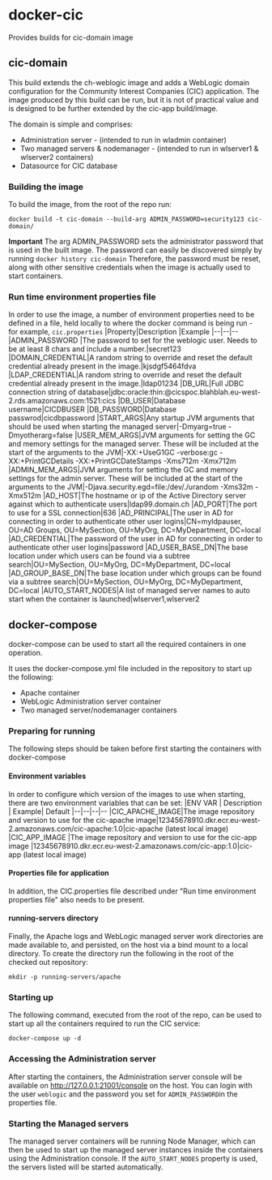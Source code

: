 # docker-cic
Provides builds for cic-domain image


## cic-domain
This build extends the ch-weblogic image and adds a WebLogic domain configuration for the Community Interest Companies (CIC) application.  The image produced by this build can be run, but it is not of practical value and is designed to be further extended by the cic-app build/image.

The domain is simple and comprises:
 - Administration server - (intended to run in wladmin container)
 - Two managed servers & nodemanager - (intended to run in wlserver1 & wlserver2 containers)
 - Datasource for CIC database

### Building the image
To build the image, from the root of the repo run:

    docker build -t cic-domain --build-arg ADMIN_PASSWORD=security123 cic-domain/

**Important** The arg ADMIN_PASSWORD sets the administrator password that is used in the built image.  The password can easily be discovered simply by running `docker history cic-domain` Therefore, the password must be reset, along with other sensitive credentials when the image is actually used to start containers.

### Run time environment properties file
In order to use the image, a number of environment properties need to be defined in a file, held locally to where the docker command is being run - for example, `cic.properties` 
|Property|Description  |Example
|--|--|--
|ADMIN_PASSWORD |The password to set for the weblogic user.  Needs to be at least 8 chars and include a number.|secret123
|DOMAIN_CREDENTIAL|A random string to override and reset the default credential already present in the image.|kjsdgf5464fdva
|LDAP_CREDENTIAL|A random string to override and reset the default credential already present in the image.|ldap01234
|DB_URL|Full JDBC connection string of database|jdbc:oracle:thin:@cicspoc.blahblah.eu-west-2.rds.amazonaws.com:1521:cics
|DB_USER|Database username|CICDBUSER
|DB_PASSWORD|Database passwrod|cicdbpassword
|START_ARGS|Any startup JVM arguments that should be used when starting the managed server|-Dmyarg=true -Dmyotherarg=false
|USER_MEM_ARGS|JVM arguments for setting the GC and memory settings for the managed server.  These will be included at the start of the arguments to the JVM|-XX:+UseG1GC -verbose:gc -XX:+PrintGCDetails -XX:+PrintGCDateStamps -Xms712m -Xmx712m
|ADMIN_MEM_ARGS|JVM arguments for setting the GC and memory settings for the admin server.  These will be included at the start of the arguments to the JVM|-Djava.security.egd=file:/dev/./urandom -Xms32m -Xmx512m
|AD_HOST|The hostname or ip of the Active Directory server against which to authenticate users|ldap99.domain.ch
|AD_PORT|The port to use for a SSL connection|636
|AD_PRINCIPAL|The user in AD for connecting in order to authenticate other user logins|CN=myldpauser, OU=AD Groups, OU=MySection, OU=MyOrg, DC=MyDepartment, DC=local
|AD_CREDENTIAL|The password of the user in AD for connecting in order to authenticate other user logins|password
|AD_USER_BASE_DN|The base location under which users can be found via a subtree search|OU=MySection, OU=MyOrg, DC=MyDepartment, DC=local
|AD_GROUP_BASE_DN|The base location under which groups can be found via a subtree search|OU=MySection, OU=MyOrg, DC=MyDepartment, DC=local
|AUTO_START_NODES|A list of managed server names to auto start when the container is launched|wlserver1,wlserver2

## docker-compose
docker-compose can be used to start all the required containers in one operation.

It uses the docker-compose.yml file included in the repository to start up the following:
- Apache container
- WebLogic Administration server container
- Two managed server/nodemanager containers

### Preparing for running

The following steps should be taken before first starting the containers with docker-compose

#### Environment variables
In order to configure which version of the images to use when starting, there are two environment variables that can be set:
|ENV VAR  | Description | Example| Default
|--|--|--|--
|CIC_APACHE_IMAGE|The image repository and version to use for the cic-apache image|12345678910.dkr.ecr.eu-west-2.amazonaws.com/cic-apache:1.0|cic-apache (latest local image)
|CIC_APP_IMAGE  |The image repository and version to use for the cic-app image  |12345678910.dkr.ecr.eu-west-2.amazonaws.com/cic-app:1.0|cic-app (latest local image)

#### Properties file for application
In addition, the CIC.properties file described under "Run time environment properties file" also needs to be present.

#### running-servers directory
Finally, the Apache logs and WebLogic managed server work directories are made available to, and persisted, on the host via a bind mount to a local directory.  To create the directory run the following in the root of the checked out repository:

    mkdir -p running-servers/apache

### Starting up
The following command, executed from the root of the repo,  can be used to start up all the containers required to run the CIC service:

    docker-compose up -d


### Accessing the Administration server
After starting the containers, the Administration server console will be available on http://127.0.0.1:21001/console on the host.  You can login with the user `weblogic` and the password you set for `ADMIN_PASSWORD`in the properties file.

### Starting the Managed servers 
The managed server containers will be running Node Manager, which can then be used to start up the managed server instances inside the containers using the Administration console.  If the `AUTO_START_NODES` property is used, the servers listed will be started automatically.
